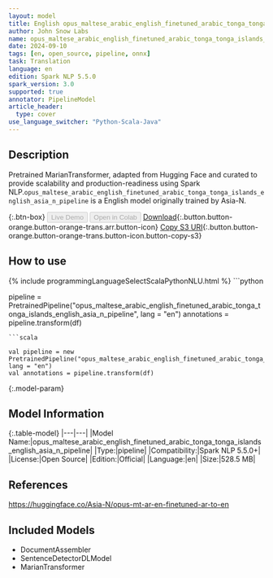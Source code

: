 ```yaml
---
layout: model
title: English opus_maltese_arabic_english_finetuned_arabic_tonga_tonga_islands_english_asia_n_pipeline pipeline MarianTransformer from Asia-N
author: John Snow Labs
name: opus_maltese_arabic_english_finetuned_arabic_tonga_tonga_islands_english_asia_n_pipeline
date: 2024-09-10
tags: [en, open_source, pipeline, onnx]
task: Translation
language: en
edition: Spark NLP 5.5.0
spark_version: 3.0
supported: true
annotator: PipelineModel
article_header:
  type: cover
use_language_switcher: "Python-Scala-Java"
---
```


## Description

Pretrained MarianTransformer, adapted from Hugging Face and curated to provide scalability and production-readiness using Spark NLP.`opus_maltese_arabic_english_finetuned_arabic_tonga_tonga_islands_english_asia_n_pipeline` is a English model originally trained by Asia-N.

{:.btn-box}
<button class="button button-orange" disabled>Live Demo</button>
<button class="button button-orange" disabled>Open in Colab</button>
[Download](https://s3.amazonaws.com/auxdata.johnsnowlabs.com/public/models/opus_maltese_arabic_english_finetuned_arabic_tonga_tonga_islands_english_asia_n_pipeline_en_5.5.0_3.0_1726001209018.zip){:.button.button-orange.button-orange-trans.arr.button-icon}
[Copy S3 URI](s3://auxdata.johnsnowlabs.com/public/models/opus_maltese_arabic_english_finetuned_arabic_tonga_tonga_islands_english_asia_n_pipeline_en_5.5.0_3.0_1726001209018.zip){:.button.button-orange.button-orange-trans.button-icon.button-copy-s3}

## How to use



<div class="tabs-box" markdown="1">
{% include programmingLanguageSelectScalaPythonNLU.html %}
```python

pipeline = PretrainedPipeline("opus_maltese_arabic_english_finetuned_arabic_tonga_tonga_islands_english_asia_n_pipeline", lang = "en")
annotations =  pipeline.transform(df)   

```
```scala

val pipeline = new PretrainedPipeline("opus_maltese_arabic_english_finetuned_arabic_tonga_tonga_islands_english_asia_n_pipeline", lang = "en")
val annotations = pipeline.transform(df)

```
</div>

{:.model-param}
## Model Information

{:.table-model}
|---|---|
|Model Name:|opus_maltese_arabic_english_finetuned_arabic_tonga_tonga_islands_english_asia_n_pipeline|
|Type:|pipeline|
|Compatibility:|Spark NLP 5.5.0+|
|License:|Open Source|
|Edition:|Official|
|Language:|en|
|Size:|528.5 MB|

## References

https://huggingface.co/Asia-N/opus-mt-ar-en-finetuned-ar-to-en

## Included Models

- DocumentAssembler
- SentenceDetectorDLModel
- MarianTransformer
